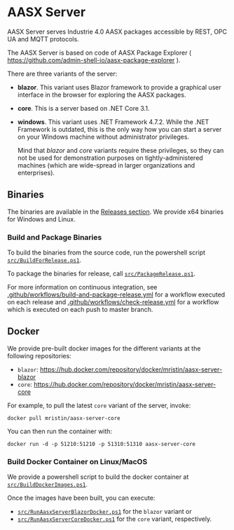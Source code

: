 # AASX Server

AASX Server serves Industrie 4.0 AASX packages accessible by REST, OPC UA and 
MQTT protocols.

The AASX Server is based on code of AASX Package Explorer (
https://github.com/admin-shell-io/aasx-package-explorer
).

There are three variants of the server:

* **blazor**. This variant uses Blazor framework to provide a graphical user
  interface in the browser for exploring the AASX packages.

* **core**. This is a server based on .NET Core 3.1.

* **windows**. This variant uses .NET Framework 4.7.2. While the .NET Framework
  is outdated, this is the only way how you can start a server on your Windows
  machine without administrator privileges. 
  
  Mind that *blazor* and *core* variants require these privileges, so they
  can not be used for demonstration purposes on tightly-administered machines
  (which are wide-spread in larger organizations and enterprises). 

## Binaries

The binaries are available in the [Releases section](
https://github.com/admin-shell-io/aasx-server/releases
). We provide x64 binaries for Windows and Linux.

### Build and Package Binaries

To build the binaries from the source code, run the powershell script 
[`src/BuildForRelease.ps1`](src/BuildForRelease.ps1).

To package the binaries for release, call [`src/PackageRelease.ps1`](
src/PackageRelease.ps1).

For more information on continuous integration, see 
[.github/workflows/build-and-package-release.yml](
.github/workflows/build-and-package-release.yml
) for a workflow executed on each release and 
[.github/workflows/check-release.yml](.github/workflows/check-release.yml) for
a workflow which is executed on each push to master branch.

## Docker

We provide pre-built docker images for the different variants at the following 
repositories:

* `blazor`: https://hub.docker.com/repository/docker/mristin/aasx-server-blazor
* `core`: https://hub.docker.com/repository/docker/mristin/aasx-server-core

For example, to pull the latest `core` variant of the server, invoke:

```
docker pull mristin/aasx-server-core
```

You can then run the container with:

```
docker run -d -p 51210:51210 -p 51310:51310 aasx-server-core
```

### Build Docker Container on Linux/MacOS

We provide a powershell script to build the docker container at 
[`src/BuildDockerImages.ps1`](src/BuildDockerImages.ps1). 

Once the images have been built, you can execute:
* [`src/RunAasxServerBlazorDocker.ps1`](
src/RunAasxServerBlazorDocker.ps1
) for the `blazor` variant or
* [`src/RunAasxServerCoreDocker.ps1`](
src/RunAasxServerCoreDocker.ps1
) for the `core` variant, respectively.
